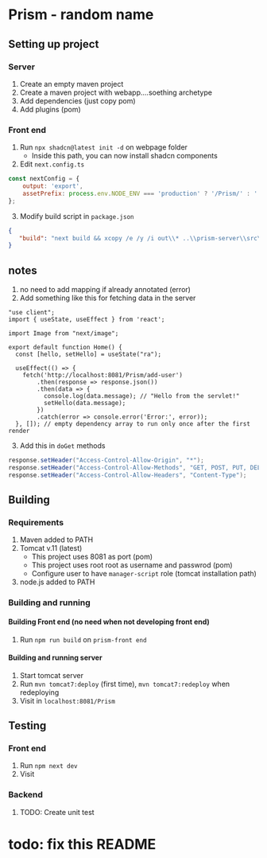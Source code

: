 # Prism - random name

## Setting up project

### Server
1. Create an empty maven project
2. Create a maven project with webapp....soething archetype
2. Add dependencies (just copy pom)
3. Add plugins (pom)

### Front end
1. Run `npx shadcn@latest init -d` on webpage folder
   - Inside this path, you can now install shadcn components
2. Edit `next.config.ts`
```js
const nextConfig = {
    output: 'export',
    assetPrefix: process.env.NODE_ENV === 'production' ? '/Prism/' : '' // for _next error
};
```
3. Modify build script in `package.json`
```json
{
   "build": "next build && xcopy /e /y /i out\\* ..\\prism-server\\src\\main\\webapp\\"
}
```


## notes
1. no need to add mapping if already annotated (error)
2. Add something like this for fetching data in the server
```tsx
"use client";
import { useState, useEffect } from 'react';

import Image from "next/image";

export default function Home() {
  const [hello, setHello] = useState("ra");

  useEffect(() => {
    fetch('http://localhost:8081/Prism/add-user')
        .then(response => response.json())
        .then(data => {
          console.log(data.message); // "Hello from the servlet!"
          setHello(data.message);
        })
        .catch(error => console.error('Error:', error));
  }, []); // empty dependency array to run only once after the first render
```
3. Add this in `doGet` methods
```java
response.setHeader("Access-Control-Allow-Origin", "*");
response.setHeader("Access-Control-Allow-Methods", "GET, POST, PUT, DELETE");
response.setHeader("Access-Control-Allow-Headers", "Content-Type");
```

## Building

### Requirements
1. Maven added to PATH
2. Tomcat v.11 (latest)
    - This project uses 8081 as port (pom)
    - This project uses root root as username and passwrod (pom)
    - Configure user to have `manager-script` role (tomcat installation path)
3. node.js added to PATH

### Building and running

#### Building Front end (no need when not developing front end)
1. Run `npm run build` on `prism-front end`

#### Building and running server
1. Start tomcat server
2. Run `mvn tomcat7:deploy` (first time), `mvn tomcat7:redeploy` when redeploying
3. Visit in `localhost:8081/Prism`

## Testing

### Front end
1. Run `npm next dev`
2. Visit 

### Backend
1. TODO: Create unit test

# todo: fix this README
